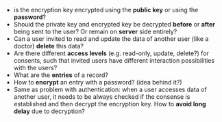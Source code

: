 - is the encryption key encrypted using the **public key** or using the **password**?
- Should the private key and encrypted key be decrypted **before** or **after** being sent to the user? Or remain on **server** side entirely?
- Can a user invited to read and update the data of another user (like a doctor) **delete** this data?
- Are there different **access levels** (e.g. read-only, update, delete?) for consents, such that invited users have different interaction possibilities with the users?
- What are the **entries** of a record? 
- How to **encrypt** an entry with a password? (idea behind it?)
- Same as problem with authentication: when a user accesses data of another user, it needs to be always checked if the consense is established and then decrypt the encryption key. How to **avoid long delay** due to decryption?